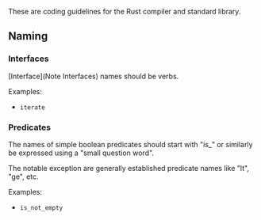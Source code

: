 These are coding guidelines for the Rust compiler and standard library.

## Naming

### Interfaces

[Interface](Note Interfaces) names should be verbs.

Examples:

* ```iterate```

### Predicates

The names of simple boolean predicates should start with "is_" or similarly be expressed using a "small question word".

The notable exception are generally established predicate names like "lt", "ge", etc.

Examples:

* ```is_not_empty```